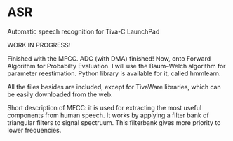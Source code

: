 # ASR
Automatic speech recognition for Tiva-C LaunchPad

WORK IN PROGRESS!

Finished with the MFCC. 
ADC (with DMA) finished!
Now, onto Forward Algorithm for Probabilty Evaluation. I will use the Baum–Welch algorithm for parameter reestimation. Python library is available for it, called hmmlearn.

All the files besides are included, except for TivaWare libraries, which can be easily downloaded from the web.


Short description of MFCC: it is used for extracting the most useful components from human speech. It works by applying a filter bank of triangular filters to signal spectruum. This filterbank gives more priority to lower frequencies. 
